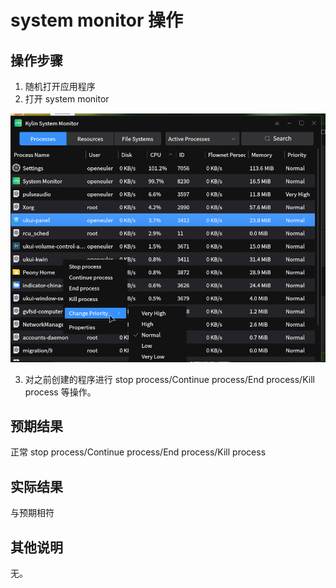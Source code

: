 # system monitor 操作

## 操作步骤
1. 随机打开应用程序
2. 打开 system monitor

![system_monitor_操作_1](./img/system_monitor_1.png)

3. 对之前创建的程序进行 stop process/Continue process/End process/Kill process 等操作。
## 预期结果
正常 stop process/Continue process/End process/Kill process
## 实际结果
与预期相符
## 其他说明

无。
